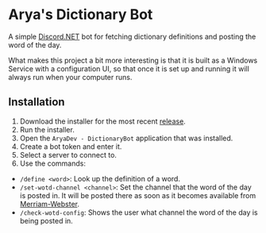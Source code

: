 # Arya's Dictionary Bot

A simple [Discord.NET](https://docs.discordnet.dev/) bot for fetching dictionary definitions and posting the word of the day.

What makes this project a bit more interesting is that it is built as a Windows Service with a configuration UI, so that once it is set up and running it will always run when your computer runs.

## Installation

1. Download the installer for the most recent [release](https://github.com/Aryathel/arya-dictionary-bot/releases).
2. Run the installer.
3. Open the `AryaDev - DictionaryBot` application that was installed.
4. Create a bot token and enter it.
5. Select a server to connect to.
6. Use the commands:
  - `/define <word>`: Look up the definition of a word.
  - `/set-wotd-channel <channel>`: Set the channel that the word of the day is posted in. It will be posted there as soon as it becomes available from [Merriam-Webster](https://www.merriam-webster.com/word-of-the-day).
  - `/check-wotd-config`: Shows the user what channel the word of the day is being posted in.

